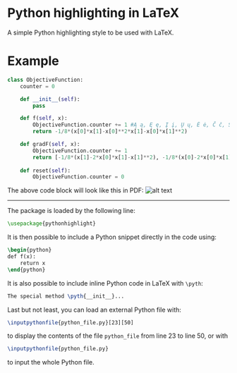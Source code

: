 Python highlighting in LaTeX
============================

A simple Python highlighting style to be used with LaTeX.

# Example
```python
class ObjectiveFunction:
    counter = 0

    def __init__(self):
        pass

    def f(self, x):
        ObjectiveFunction.counter += 1 #Ą ą, Ę ę, Į į, Ų ų, Ė ė, Č č, Š š, Ž ž, Ū ū
        return -1/8*(x[0]*x[1]-x[0]**2*x[1]-x[0]*x[1]**2)

    def gradF(self, x):
        ObjectiveFunction.counter += 1
        return [-1/8*(x[1]-2*x[0]*x[1]-x[1]**2), -1/8*(x[0]-2*x[0]*x[1]-x[0]**2)]
    
    def reset(self):
        ObjectiveFunction.counter = 0
```
The above code block will look like this in PDF:
![alt text](https://i.ibb.co/vYL2xCv/img.png)

---

The package is loaded by the following line:

```tex
\usepackage{pythonhighlight}
```

It is then possible to include a Python snippet directly in the code using:

```tex
\begin{python}
def f(x):
    return x
\end{python}
```

It is also possible to include inline Python code in LaTeX with ``\pyth``:

```tex
The special method \pyth{__init__}... 
```

Last but not least, you can load an external Python file with:
```tex
\inputpythonfile{python_file.py}[23][50]
```
to display the contents of the file ``python_file`` from line 23 to line 50,
or with
```tex
\inputpythonfile{python_file.py}
```
to input the whole Python file.
